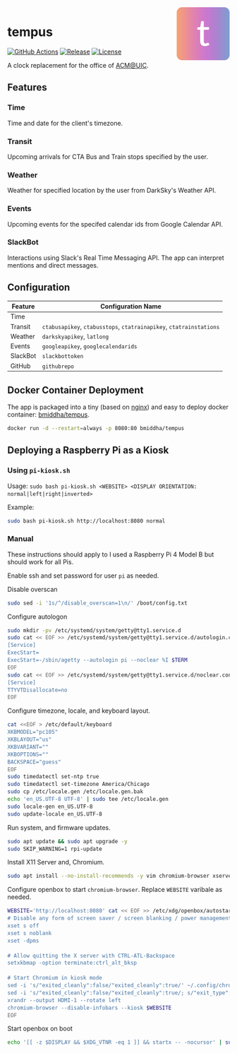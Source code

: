 <img align="right" src="public/images/logo120.png" />

# tempus

[![GitHub Actions](https://github.com/bmiddha/tempus/workflows/CI/badge.svg?branch=master&event=push)](https://github.com/bmiddha/tempus/actions?query=workflow%3ACI)
[![Release](https://img.shields.io/website?label=release&url=https%3A%2F%2Ftempus.bmiddha.dev%2F)](https://tempus.bmiddha.dev)
[![License](https://img.shields.io/github/license/bmiddha/tempus)](https://github.com/bmiddha/tempus/blob/master/LICENSE)

A clock replacement for the office of [ACM@UIC](https://acm.cs.uic.edu).

## Features

### Time

Time and date for the client's timezone.

### Transit

Upcoming arrivals for CTA Bus and Train stops specified by the user.

### Weather

Weather for specified location by the user from DarkSky's Weather API.

### Events

Upcoming events for the specifed calendar ids from Google Calendar API.

### SlackBot

Interactions using Slack's Real Time Messaging API. The app can interpret mentions and direct messages.

## Configuration

| Feature  | Configuration Name                                                  |
| -------- | ------------------------------------------------------------------- |
| Time     |                                                                     |
| Transit  | `ctabusapikey`, `ctabusstops`, `ctatrainapikey`, `ctatrainstations` |
| Weather  | `darkskyapikey`, `latlong`                                          |
| Events   | `googleapikey`, `googlecalendarids`                                 |
| SlackBot | `slackbottoken`                                                     |
| GitHub   | `githubrepo`                                                        |

## Docker Container Deployment

The app is packaged into a tiny (based on [nginx](https://hub.docker.com/_/nginx)) and easy to deploy docker container: [bmiddha/tempus](https://hub.docker.com/r/bmiddha/tempus).

```sh
docker run -d --restart=always -p 8080:80 bmiddha/tempus
```

## Deploying a Raspberry Pi as a Kiosk

### Using `pi-kiosk.sh`

Usage: `sudo bash pi-kiosk.sh <WEBSITE> <DISPLAY ORIENTATION: normal|left|right|inverted>`

Example:

```sh
sudo bash pi-kiosk.sh http://localhost:8080 normal
```

### Manual

These instructions should apply to I used a Raspberry Pi 4 Model B but should work for all Pis.

Enable ssh and set password for user `pi` as needed.

Disable overscan

```sh
sudo sed -i '1s/^/disable_overscan=1\n/' /boot/config.txt
```

Configure autologon

```sh
sudo mkdir -pv /etc/systemd/system/getty@tty1.service.d
sudo cat << EOF >> /etc/systemd/system/getty@tty1.service.d/autologin.conf
[Service]
ExecStart=
ExecStart=-/sbin/agetty --autologin pi --noclear %I $TERM
EOF
sudo cat << EOF >> /etc/systemd/system/getty@tty1.service.d/noclear.conf
[Service]
TTYVTDisallocate=no
EOF
```

Configure timezone, locale, and keyboard layout.

```sh
cat <<EOF > /etc/default/keyboard
XKBMODEL="pc105"
XKBLAYOUT="us"
XKBVARIANT=""
XKBOPTIONS=""
BACKSPACE="guess"
EOF
sudo timedatectl set-ntp true
sudo timedatectl set-timezone America/Chicago
sudo cp /etc/locale.gen /etc/locale.gen.bak
echo 'en_US.UTF-8 UTF-8' | sudo tee /etc/locale.gen
sudo locale-gen en_US.UTF-8
sudo update-locale en_US.UTF-8
```

Run system, and firmware updates.

```sh
sudo apt update && sudo apt upgrade -y
sudo SKIP_WARNING=1 rpi-update
```

Install X11 Server and, Chromium.

```sh
sudo apt install --no-install-recommends -y vim chromium-browser xserver-xorg x11-xserver-utils xinit openbox
```

Configure openbox to start `chromium-browser`. Replace `WEBSITE` varibale as needed.

```sh
WEBSITE='http://localhost:8080' cat << EOF >> /etc/xdg/openbox/autostart
# Disable any form of screen saver / screen blanking / power management
xset s off
xset s noblank
xset -dpms

# Allow quitting the X server with CTRL-ATL-Backspace
setxkbmap -option terminate:ctrl_alt_bksp

# Start Chromium in kiosk mode
sed -i 's/"exited_cleanly":false/"exited_cleanly":true/' ~/.config/chromium/'Local State'
sed -i 's/"exited_cleanly":false/"exited_cleanly":true/; s/"exit_type":"[^"]\+"/"exit_type":"Normal"/' ~/.config/chromium/Default/Preferences
xrandr --output HDMI-1 --rotate left
chromium-browser --disable-infobars --kiosk $WEBSITE
EOF
```

Start openbox on boot

```sh
echo '[[ -z $DISPLAY && $XDG_VTNR -eq 1 ]] && startx -- -nocursor' | sudo tee -a /home/pi/.profile
```
